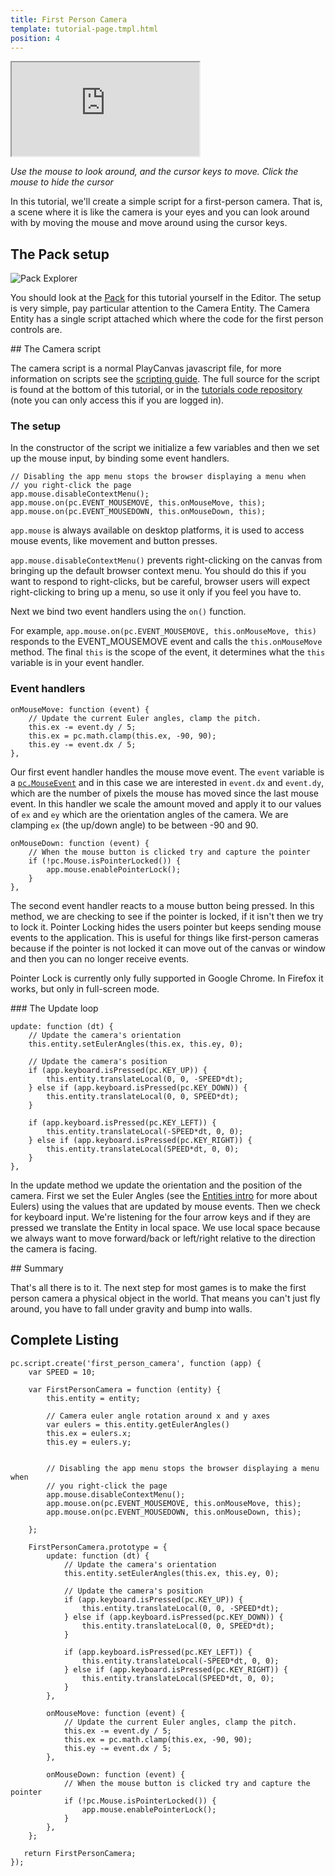 ```yaml
---
title: First Person Camera
template: tutorial-page.tmpl.html
position: 4
---
```


<iframe src="http://apps.playcanvas.com/playcanvas/tutorials/first_person_camera?overlay=false" ></iframe>

*Use the mouse to look around, and the cursor keys to move. Click the mouse to hide the cursor*

In this tutorial, we'll create a simple script for a first-person camera. That is, a scene where it is like the camera is your eyes and you can look around with by moving the mouse and move around using the cursor keys.

## The Pack setup

![Pack Explorer][1]

You should look at the [Pack][2] for this tutorial yourself in the Editor. The setup is very simple, pay particular attention to the Camera Entity. The Camera Entity has a single script attached which where the code for the first person controls are.

## The Camera script

The camera script is a normal PlayCanvas javascript file, for more information on scripts see the [scripting guide][3]. The full source for the script is found at the bottom of this tutorial, or in the [tutorials code repository][4] (note you can only access this if you are logged in).

### The setup

In the constructor of the script we initialize a few variables and then we set up the mouse input, by binding some event handlers.

~~~javascript~~~
// Disabling the app menu stops the browser displaying a menu when
// you right-click the page
app.mouse.disableContextMenu();
app.mouse.on(pc.EVENT_MOUSEMOVE, this.onMouseMove, this);
app.mouse.on(pc.EVENT_MOUSEDOWN, this.onMouseDown, this);
~~~

`app.mouse` is always available on desktop platforms, it is used to access mouse events, like movement and button presses.

`app.mouse.disableContextMenu()` prevents right-clicking on the canvas from bringing up the default browser context menu. You should do this if you want to respond to right-clicks, but be careful, browser users will expect right-clicking to bring up a menu, so use it only if you feel you have to.

Next we bind two event handlers using the `on()` function.

For example, `app.mouse.on(pc.EVENT_MOUSEMOVE, this.onMouseMove, this)` responds to the EVENT_MOUSEMOVE event and calls the `this.onMouseMove` method. The final `this` is the scope of the event, it determines what the `this` variable is in your event handler.

### Event handlers

~~~javascript~~~
onMouseMove: function (event) {
    // Update the current Euler angles, clamp the pitch.
    this.ex -= event.dy / 5;
    this.ex = pc.math.clamp(this.ex, -90, 90);
    this.ey -= event.dx / 5;
},
~~~

Our first event handler handles the mouse move event. The `event` variable is a [`pc.MouseEvent`][5] and in this case we are interested in `event.dx` and `event.dy`, which are the number of pixels the mouse has moved since the last mouse event. In this handler we scale the amount moved and apply it to our values of `ex` and `ey` which are the orientation angles of the camera. We are clamping `ex` (the up/down angle) to be between -90 and 90.

~~~javascript~~~
onMouseDown: function (event) {
    // When the mouse button is clicked try and capture the pointer
    if (!pc.Mouse.isPointerLocked()) {
        app.mouse.enablePointerLock();
    }
},
~~~

The second event handler reacts to a mouse button being pressed. In this method, we are checking to see if the pointer is locked, if it isn't then we try to lock it. Pointer Locking hides the users pointer but keeps sending mouse events to the application. This is useful for things like first-person cameras because if the pointer is not locked it can move out of the canvas or window and then you can no longer receive events.

<div class="pc-notice-message pc-small">
Pointer Lock is currently only fully supported in Google Chrome. In Firefox it works, but only in full-screen mode.
</div>

### The Update loop

~~~javascript~~~
update: function (dt) {
    // Update the camera's orientation
    this.entity.setEulerAngles(this.ex, this.ey, 0);

    // Update the camera's position
    if (app.keyboard.isPressed(pc.KEY_UP)) {
        this.entity.translateLocal(0, 0, -SPEED*dt);
    } else if (app.keyboard.isPressed(pc.KEY_DOWN)) {
        this.entity.translateLocal(0, 0, SPEED*dt);
    }

    if (app.keyboard.isPressed(pc.KEY_LEFT)) {
        this.entity.translateLocal(-SPEED*dt, 0, 0);
    } else if (app.keyboard.isPressed(pc.KEY_RIGHT)) {
        this.entity.translateLocal(SPEED*dt, 0, 0);
    }
},
~~~

In the update method we update the orientation and the position of the camera. First we set the Euler Angles (see the [Entities intro][6] for more about Eulers) using the values that are updated by mouse events. Then we check for keyboard input. We're listening for the four arrow keys and if they are pressed we translate the Entity in local space. We use local space because we always want to move forward/back or left/right relative to the direction the camera is facing.

## Summary

That's all there is to it. The next step for most games is to make the first person camera a physical object in the world. That means you can't just fly around, you have to fall under gravity and bump into walls.

## Complete Listing

~~~javascript~~~
pc.script.create('first_person_camera', function (app) {
    var SPEED = 10;

    var FirstPersonCamera = function (entity) {
        this.entity = entity;

        // Camera euler angle rotation around x and y axes
        var eulers = this.entity.getEulerAngles()
        this.ex = eulers.x;
        this.ey = eulers.y;


        // Disabling the app menu stops the browser displaying a menu when
        // you right-click the page
        app.mouse.disableContextMenu();
        app.mouse.on(pc.EVENT_MOUSEMOVE, this.onMouseMove, this);
        app.mouse.on(pc.EVENT_MOUSEDOWN, this.onMouseDown, this);

    };

    FirstPersonCamera.prototype = {
        update: function (dt) {
            // Update the camera's orientation
            this.entity.setEulerAngles(this.ex, this.ey, 0);

            // Update the camera's position
            if (app.keyboard.isPressed(pc.KEY_UP)) {
                this.entity.translateLocal(0, 0, -SPEED*dt);
            } else if (app.keyboard.isPressed(pc.KEY_DOWN)) {
                this.entity.translateLocal(0, 0, SPEED*dt);
            }

            if (app.keyboard.isPressed(pc.KEY_LEFT)) {
                this.entity.translateLocal(-SPEED*dt, 0, 0);
            } else if (app.keyboard.isPressed(pc.KEY_RIGHT)) {
                this.entity.translateLocal(SPEED*dt, 0, 0);
            }
        },

        onMouseMove: function (event) {
            // Update the current Euler angles, clamp the pitch.
            this.ex -= event.dy / 5;
            this.ex = pc.math.clamp(this.ex, -90, 90);
            this.ey -= event.dx / 5;
        },

        onMouseDown: function (event) {
            // When the mouse button is clicked try and capture the pointer
            if (!pc.Mouse.isPointerLocked()) {
                app.mouse.enablePointerLock();
            }
        },
    };

   return FirstPersonCamera;
});
~~~

[2]: https://playcanvas.com/editor/scene/329653
[3]: /user-manual/scripting/
[4]: https://playcanvas.com/project/186/code
[5]: /engine/api/stable/symbols/pc.MouseEvent.html
[6]: /tutorials/beginner/manipulating-entities/

[1]: /images/tutorials/first_person_camera_pack.png
